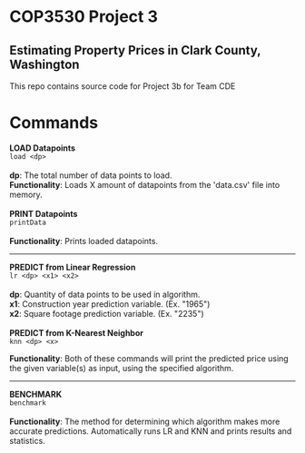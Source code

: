 # COP3530 Project 3
## Estimating Property Prices in Clark County, Washington
This repo contains source code for Project 3b for Team CDE

# Commands
**LOAD Datapoints**\
```load <dp>```\
\
**dp**: The total number of data points to load.\
**Functionality**: Loads X amount of datapoints from the 'data.csv' file into memory.\
\
**PRINT Datapoints**\
```printData```\
\
**Functionality**: Prints loaded datapoints.

---

**PREDICT from Linear Regression**\
```lr <dp> <x1> <x2>```\
\
**dp**: Quantity of data points to be used in algorithm.\
**x1**: Construction year prediction variable. (Ex. "1965")\
**x2**: Square footage prediction variable. (Ex. "2235")\
\
**PREDICT from K-Nearest Neighbor**\
```knn <dp> <x>```

**Functionality**: Both of these commands will print the predicted price using the given variable(s) as input, using the specified algorithm.

---

**BENCHMARK**\
```benchmark```\
\
**Functionality**: The method for determining which algorithm makes more accurate predictions. Automatically runs LR and KNN and prints results and statistics.
